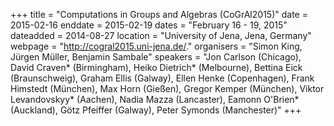 +++
title = "Computations in Groups and Algebras (CoGrAl2015)"
date = 2015-02-16
enddate = 2015-02-19
dates = "February 16 - 19, 2015"
dateadded = 2014-08-27
location = "University of Jena, Jena, Germany"
webpage = "http://cogral2015.uni-jena.de/."
organisers = "Simon King, Jürgen Müller, Benjamin Sambale"
speakers = "Jon Carlson (Chicago), David Craven* (Birmingham), Heiko Dietrich* (Melbourne), Bettina Eick (Braunschweig), Graham Ellis (Galway), Ellen Henke (Copenhagen), Frank Himstedt (München), Max Horn (Gießen), Gregor Kemper (München), Viktor Levandovskyy* (Aachen), Nadia Mazza (Lancaster), Eamonn O'Brien* (Auckland), Götz Pfeiffer (Galway), Peter Symonds (Manchester)"
+++
